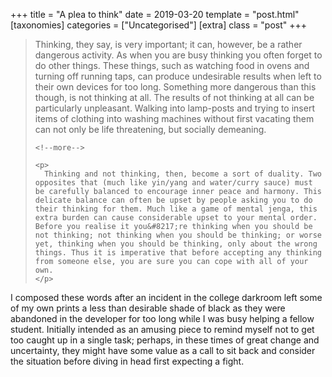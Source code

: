 +++
title = "A plea to think"
date = 2019-03-20
template = "post.html"
[taxonomies]
categories = ["Uncategorised"]
[extra]
class = "post"
+++
<div class="text-block">
  <blockquote>
    <p>
      Thinking, they say, is very important; it can, however, be a rather dangerous activity. As when you are busy thinking you often forget to do other things. These things, such as watching food in ovens and turning off running taps, can produce undesirable results when left to their own devices for too long. Something more dangerous than this though, is not thinking at all. The results of not thinking at all can be particularly unpleasant. Walking into lamp-posts and trying to insert items of clothing into washing machines without first vacating them can not only be life threatening, but socially demeaning.
    </p>

    <!--more-->

    <p>
      Thinking and not thinking, then, become a sort of duality. Two opposites that (much like yin/yang and water/curry sauce) must be carefully balanced to encourage inner peace and harmony. This delicate balance can often be upset by people asking you to do their thinking for them. Much like a game of mental jenga, this extra burden can cause considerable upset to your mental order. Before you realise it you&#8217;re thinking when you should be not thinking; not thinking when you should be thinking; or worse yet, thinking when you should be thinking, only about the wrong things. Thus it is imperative that before accepting any thinking from someone else, you are sure you can cope with all of your own.
    </p>
  </blockquote>

  <p>
    I composed these words after an incident in the college darkroom left some of my own prints a less than desirable shade of black as they were abandoned in the developer for too long while I was busy helping a fellow student. Initially intended as an amusing piece to remind myself not to get too caught up in a single task; perhaps, in these times of great change and uncertainty, they might have some value as a call to sit back and consider the situation before diving in head first expecting a fight.
  </p></blockquote>
</div>
